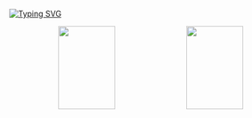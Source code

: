 [![Typing SVG](https://readme-typing-svg.demolab.com?font=Fira+Code&size=32&pause=1000&color=072AF7&center=true&vCenter=true&width=435&lines=%E6%AC%A2%E8%BF%8E%E4%BD%A0%E7%9A%84%E5%88%B0%E6%9D%A5%EF%BC%81)](https://git.io/typing-svg)
<div align="center">  
​ <img height="150px" width="45%" src="https://github-readme-stats.vercel.app/api/top-langs/?username=days0102&layout=compact&hide_border=true&langs_count=10&theme=shadow_red" />  
​ <img height="150px" width="45%" src="https://github-readme-stats.vercel.app/api?username=days0102&count_private=true&show_icons=true&theme=shadow_green" />  
​</div>
